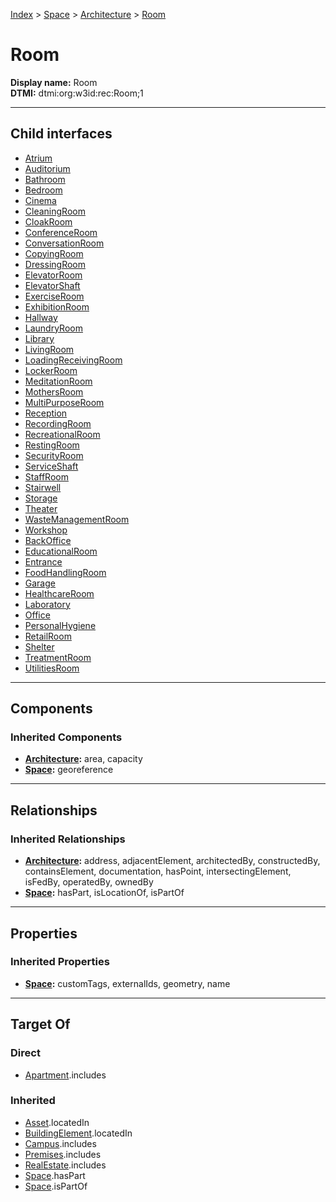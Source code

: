 [Index](../../../index.md) > [Space](../../Space.md) > [Architecture](../Architecture.md) > [Room](#)
# Room

**Display name:** Room<br />
**DTMI:** dtmi:org:w3id:rec:Room;1

---

## Child interfaces
* [Atrium](Atrium.md)
* [Auditorium](Auditorium.md)
* [Bathroom](Bathroom.md)
* [Bedroom](Bedroom.md)
* [Cinema](Cinema.md)
* [CleaningRoom](CleaningRoom.md)
* [CloakRoom](CloakRoom.md)
* [ConferenceRoom](ConferenceRoom.md)
* [ConversationRoom](ConversationRoom.md)
* [CopyingRoom](CopyingRoom.md)
* [DressingRoom](DressingRoom.md)
* [ElevatorRoom](ElevatorRoom.md)
* [ElevatorShaft](ElevatorShaft.md)
* [ExerciseRoom](ExerciseRoom.md)
* [ExhibitionRoom](ExhibitionRoom.md)
* [Hallway](Hallway.md)
* [LaundryRoom](LaundryRoom.md)
* [Library](Library.md)
* [LivingRoom](LivingRoom.md)
* [LoadingReceivingRoom](LoadingReceivingRoom.md)
* [LockerRoom](LockerRoom.md)
* [MeditationRoom](MeditationRoom.md)
* [MothersRoom](MothersRoom.md)
* [MultiPurposeRoom](MultiPurposeRoom.md)
* [Reception](Reception.md)
* [RecordingRoom](RecordingRoom.md)
* [RecreationalRoom](RecreationalRoom.md)
* [RestingRoom](RestingRoom.md)
* [SecurityRoom](SecurityRoom.md)
* [ServiceShaft](ServiceShaft.md)
* [StaffRoom](StaffRoom.md)
* [Stairwell](Stairwell.md)
* [Storage](Storage.md)
* [Theater](Theater.md)
* [WasteManagementRoom](WasteManagementRoom.md)
* [Workshop](Workshop.md)
* [BackOffice](BackOffice/BackOffice.md)
* [EducationalRoom](EducationalRoom/EducationalRoom.md)
* [Entrance](Entrance/Entrance.md)
* [FoodHandlingRoom](FoodHandlingRoom/FoodHandlingRoom.md)
* [Garage](Garage/Garage.md)
* [HealthcareRoom](HealthcareRoom/HealthcareRoom.md)
* [Laboratory](Laboratory/Laboratory.md)
* [Office](Office/Office.md)
* [PersonalHygiene](PersonalHygiene/PersonalHygiene.md)
* [RetailRoom](RetailRoom/RetailRoom.md)
* [Shelter](Shelter/Shelter.md)
* [TreatmentRoom](TreatmentRoom/TreatmentRoom.md)
* [UtilitiesRoom](UtilitiesRoom/UtilitiesRoom.md)

---

## Components

### Inherited Components
* **[Architecture](../Architecture.md):** area, capacity
* **[Space](../../Space.md):** georeference

---

## Relationships

### Inherited Relationships
* **[Architecture](../Architecture.md):** address, adjacentElement, architectedBy, constructedBy, containsElement, documentation, hasPoint, intersectingElement, isFedBy, operatedBy, ownedBy
* **[Space](../../Space.md):** hasPart, isLocationOf, isPartOf

---

## Properties

### Inherited Properties
* **[Space](../../Space.md):** customTags, externalIds, geometry, name

---

## Target Of
### Direct
* [Apartment](../../../Collection/Apartment.md).includes
### Inherited
* [Asset](../../../Asset/Asset.md).locatedIn
* [BuildingElement](../../../BuildingElement/BuildingElement.md).locatedIn
* [Campus](../../../Collection/Campus.md).includes
* [Premises](../../../Collection/Premises.md).includes
* [RealEstate](../../../Collection/RealEstate.md).includes
* [Space](../../Space.md).hasPart
* [Space](../../Space.md).isPartOf

